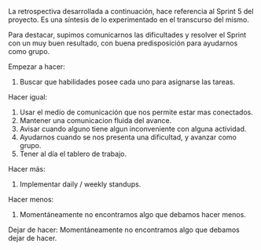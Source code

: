 La retrospectiva desarrollada a continuación, hace referencia al Sprint 5 del proyecto. Es una síntesis de lo experimentado en el transcurso del mismo.

Para destacar, supimos comunicarnos las dificultades y resolver el Sprint con un muy buen resultado, con buena predisposición para ayudarnos como grupo.

Empezar a hacer:
1) Buscar que habilidades posee cada uno para asignarse las tareas.

Hacer igual:
1) Usar el medio de comunicación que nos permite estar mas conectados.
2) Mantener una comunicacion fluida del avance.
3) Avisar cuando alguno tiene algun inconveniente con alguna actividad.
4) Ayudarnos cuando se nos presenta una dificultad, y avanzar como grupo.
5) Tener al día el tablero de trabajo.
  
Hacer más:
1) Implementar daily / weekly standups.

Hacer menos:
1) Momentáneamente no encontramos algo que debamos hacer menos.

Dejar de hacer:
Momentáneamente no encontramos algo que debamos dejar de hacer.
